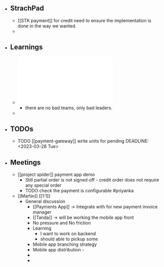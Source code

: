 - ## StrachPad
	- [[STK payment]] for credit need to ensure the implementation is done in the way we wanted.
	-
- ## Learnings
	- ![How to effectively lead an inexperienced team of junior developers (7).pdf](../assets/How_to_effectively_lead_an_inexperienced_team_of_junior_developers_(7)_1679986658589_0.pdf)
		- there are no bad teams, only bad leaders.
	-
- ## TODOs
	- TODO [[payment-gateway]] write units for pending
	  DEADLINE: <2023-03-28 Tue>
- ## Meetings
	- [[project spider]] payment app demo
		- Still partial order is not signed off - credit order does not require any special order
		- TODO check the payment is configurable #priyanka
	- [[Martin]] [[1:1]]
		- General discussion
			- [[Payments App]] -> Integrate with for new payment invoice manager
			- [[Tanda]] -> will be working the mobile app front
			- No pressure and No friction
			- Learning
				- I want to work on backend
				- should able to pickup some
			- Mobile app branching strategy
			- Mobile app distribution -
			-
			-
